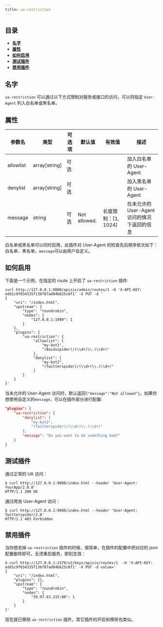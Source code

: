 ```yaml
---
title: ua-restriction
---
```


<!--
#
# Licensed to the Apache Software Foundation (ASF) under one or more
# contributor license agreements.  See the NOTICE file distributed with
# this work for additional information regarding copyright ownership.
# The ASF licenses this file to You under the Apache License, Version 2.0
# (the "License"); you may not use this file except in compliance with
# the License.  You may obtain a copy of the License at
#
#     http://www.apache.org/licenses/LICENSE-2.0
#
# Unless required by applicable law or agreed to in writing, software
# distributed under the License is distributed on an "AS IS" BASIS,
# WITHOUT WARRANTIES OR CONDITIONS OF ANY KIND, either express or implied.
# See the License for the specific language governing permissions and
# limitations under the License.
#
-->

## 目录

- [**名字**](#名字)
- [**属性**](#属性)
- [**如何启用**](#如何启用)
- [**测试插件**](#测试插件)
- [**禁用插件**](#禁用插件)

## 名字

`ua-restriction` 可以通过以下方式限制对服务或接口的访问，可以将指定 `User-Agent` 列入白名单或黑名单。

## 属性

| 参数名    | 类型          | 可选项 | 默认值 | 有效值 | 描述                             |
| --------- | ------------- | ------ | ------ | ------ | -------------------------------- |
| allowlist | array[string] | 可选   |        |        | 加入白名单的 User-Agent |
| denylist | array[string] | 可选   |        |        | 加入黑名单的 User-Agent |
| message | string | 可选   | Not allowed. | 长度限制：[1, 1024] | 在未允许的 User-Agent 访问的情况下返回的信息 |

白名单或黑名单可以同时启用，此插件对 User-Agent 的检查先后顺序依次如下：白名单、黑名单。`message`可以由用户自定义。

## 如何启用

下面是一个示例，在指定的 route 上开启了 `ua-restriction` 插件:

```shell
curl http://127.0.0.1:9080/apisix/admin/routes/1 -H 'X-API-KEY: edd1c9f034335f136f87ad84b625c8f1' -X PUT -d '
{
    "uri": "/index.html",
    "upstream": {
        "type": "roundrobin",
        "nodes": {
            "127.0.0.1:1980": 1
        }
    },
    "plugins": {
        "ua-restriction": {
             "allowlist": [
                 "my-bot1",
                 "(Baiduspider)/(\\d+)\\.(\\d+)"
             ],
             "denylist": [
                 "my-bot2",
                 "(Twitterspider)/(\\d+)\\.(\\d+)"
             ]
        }
    }
}'
```

当未允许的 User-Agent 访问时，默认返回`{"message":"Not allowed"}`。如果你想使用自定义的`message`，可以在插件部分进行配置:

```json
"plugins": {
    "ua-restriction": {
        "denylist": [
            "my-bot2",
            "(Twitterspider)/(\\d+)\\.(\\d+)"
        ],
        "message": "Do you want to do something bad?"
    }
}
```

## 测试插件

通过正常的 UA 访问：

```shell
$ curl http://127.0.0.1:9080/index.html --header 'User-Agent: YourApp/2.0.0'
HTTP/1.1 200 OK
```

通过爬虫 User-Agent 访问：

```shell
$ curl http://127.0.0.1:9080/index.html --header 'User-Agent: Twitterspider/2.0'
HTTP/1.1 403 Forbidden
```

## 禁用插件

当你想去掉 `ua-restriction` 插件的时候，很简单，在插件的配置中把对应的 json 配置删除即可，无须重启服务，即刻生效：

```shell
$ curl http://127.0.0.1:2379/v2/keys/apisix/routes/1  -H 'X-API-KEY: edd1c9f034335f136f87ad84b625c8f1' -X PUT -d value='
{
    "uri": "/index.html",
    "plugins": {},
    "upstream": {
        "type": "roundrobin",
        "nodes": {
            "39.97.63.215:80": 1
        }
    }
}'
```

现在就已移除 `ua-restriction` 插件，其它插件的开启和移除也类似。
